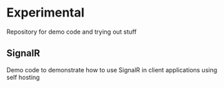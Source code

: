# Experimental
Repository for demo code and trying out stuff

## SignalR
Demo code to demonstrate how to use SignalR in client applications using self hosting
